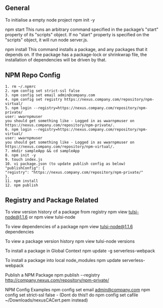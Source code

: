 ## General
To initialise a empty node project
npm init -y

npm start
This runs an arbitrary command specified in the package’s "start" property of its "scripts" object. 
If no "start" property is specified on the "scripts" object, it will run node server.js.

npm install
This command installs a package, and any packages that it depends on. If the package has a package-lock or shrinkwrap file, the installation of dependencies will be driven by that.

## NPM Repo Config
```
1. rm ~/.npmrc
2. npm config set strict-ssl false
3. npm config set email admin@company.com
4. npm config set registry https://nexus.company.com/repository/npm-virtual/
5. npm login --registry=https://nexus.company.com/repository/npm-private/
user: wwarnpmuser
you should get something like - Logged in as wwarnpmuser on https://nexus.company.com/repository/npm-private/.
6. npm login --registry=https://nexus.company.com/repository/npm-virtual/
user: wwarnpmuser
you should get something like - Logged in as wwarnpmuser on https://nexus.company.com/repository/npm-virtual/.
7. mkdir sampleApp && cd sampleApp
8. npm init -y
9. touch index.js
10. vi package.json (to update publish config as below)
"publishConfig": {
"registry": "https://nexus.company.com/repository/npm-private/"
},
11. npm install
12. npm publish
```

## Registry and Package Related

To view version history of a package from registry
npm view tulsi-node@1.1.6 or npm view tulsi-node

To view dependencies of a package
npm view tulsi-node@1.1.6 dependencies

To view a package version history
npm view tulsi-node versions

To install a package in Global Context
npm update -g serverless-webpack

To install a package into local node_modules
npm update serverless-webpack

Publish a NPM Package
npm publish --registry http://company.nexus.com/repository/npm-private/

NPM Config Examples
npm config set email admin@company.com
npm config set strict-ssl false - (Dont do this!! do npm config set cafile ~/Downloads/nexusCACert.pem instead)

